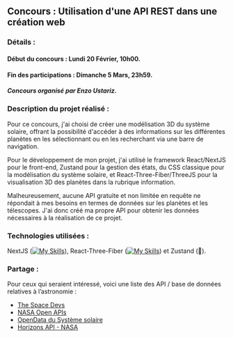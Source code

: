 ## Concours : Utilisation d'une API REST dans une création web 

### Détails : 

#### Début du concours : Lundi 20 Février, 10h00. 
#### Fin des participations : Dimanche 5 Mars, 23h59.

##### Concours organisé par Enzo Ustariz.

### Description du projet réalisé :

Pour ce concours, j'ai choisi de créer une modélisation 3D du système solaire, offrant la possibilité d'accéder à des informations sur les différentes planètes en les sélectionnant ou en les recherchant via une barre de navigation.

Pour le développement de mon projet, j'ai utilisé le framework React/NextJS pour le front-end, Zustand pour la gestion des états, du CSS classique pour la modélisation du système solaire, et React-Three-Fiber/ThreeJS pour la visualisation 3D des planètes dans la rubrique information. 

Malheureusement, aucune API gratuite et non limitée en requête ne répondait à mes besoins en termes de données sur les planètes et les télescopes. J'ai donc créé ma propre API pour obtenir les données nécessaires à la réalisation de ce projet.

### Technologies utilisées :

NextJS ([![My Skills](https://skills.thijs.gg/icons?i=threejs)](https://nextjs.org/
)), React-Three-Fiber ([![My Skills](https://skills.thijs.gg/icons?i=threejs)](https://docs.pmnd.rs/react-three-fiber/)) et Zustand (🐻).

### Partage :

Pour ceux qui seraient intéressé, voici une liste des API / base de données relatives à l’astronomie : 

- [The Space Devs](https://thespacedevs.com/llapi)
- [NASA Open APIs](https://api.nasa.gov/)
- [OpenData du Système solaire](https://api.le-systeme-solaire.net/)
- [Horizons API - NASA](https://ssd.jpl.nasa.gov/horizons/app.html#/)
